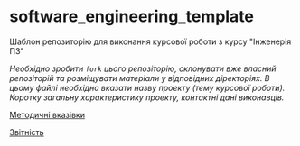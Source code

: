 # software_engineering_template

Шаблон репозиторію для виконання курсової роботи з курсу "Інженерія ПЗ"

*Необхідно зробити ```fork``` цього репозіторію, склонувати вже власний репозіторій та розміщувати матеріали у відповідних діректоріях. 
В цьому файлі необхідно вказати назву проекту (тему курсової роботи). Коротку загальну характеристику
проекту, контактні дані виконавців.*


[Методичні вказівки](https://jace-dev.herokuapp.com/design/js-talks#/)

[Звітність](https://drive.google.com/file/d/1A5Pxqb0Esy78t9xhMlkWzzx4chdkXAl2/view?usp=sharing)